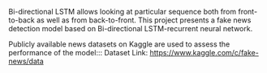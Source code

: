 Bi-directional LSTM allows looking at particular sequence both from front-to-back as well as from back-to-front. 
This project presents a fake news detection model based on Bi-directional LSTM-recurrent neural network. 

Publicly available news datasets on Kaggle are used to assess the performance of the model:::
Dataset Link: 
https://www.kaggle.com/c/fake-news/data
